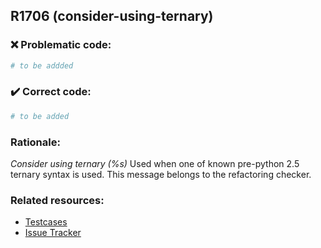 ## R1706 (consider-using-ternary)

### :x: Problematic code:

```python
# to be addded
```

### :heavy_check_mark: Correct code:

```python
# to be added
```

### Rationale:

 *Consider using ternary (%s)*
  Used when one of known pre-python 2.5 ternary syntax is used. This message
  belongs to the refactoring checker.



### Related resources:

- [Testcases](#)
- [Issue Tracker](https://github.com/PyCQA/pylint/issues?q=is%3Aissue+%22consider-using-ternary%22+OR+%22R1706%22)
